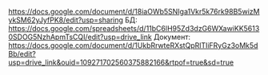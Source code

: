 https://docs.google.com/document/d/18iaOWb5SNIga1Vkr5k76rk98B5wizMykSM62yJyfPK8/edit?usp=sharing
БД: https://docs.google.com/spreadsheets/d/11bC6lH95Zd3dzG6WXawiKK56130SDOG5NzhApmTsCQI/edit?usp=drive_link
Документ: https://docs.google.com/document/d/1UkbRrwteRXstQpRlTIiFRyGz3oMk5dBb/edit?usp=drive_link&ouid=109271702560375882166&rtpof=true&sd=true
